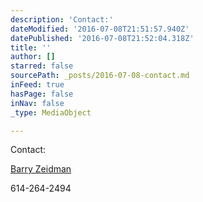 ```yaml
---
description: 'Contact:'
dateModified: '2016-07-08T21:51:57.940Z'
datePublished: '2016-07-08T21:52:04.318Z'
title: ''
author: []
starred: false
sourcePath: _posts/2016-07-08-contact.md
inFeed: true
hasPage: false
inNav: false
_type: MediaObject

---
```

Contact:

[Barry Zeidman][0]

614-264-2494

[0]: barry@provocateur.tv